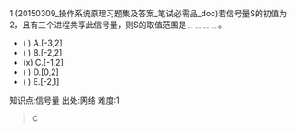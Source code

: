 1
(20150309_操作系统原理习题集及答案_笔试必需品_doc)若信号量S的初值为2，且有三个进程共享此信号量，则S的取值范围是﹎﹎﹎﹎。
- ( ) A.[-3,2]
- ( ) B.[-2,2]
- (x) C.[-1,2]
- ( ) D.[0,2]
- ( ) E.[-2,1]

知识点:信号量
出处:网络
难度:1
> C
